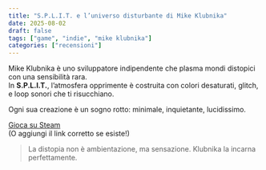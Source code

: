 ```yaml
---
title: "S.P.L.I.T. e l’universo disturbante di Mike Klubnika"
date: 2025-08-02
draft: false
tags: ["game", "indie", "mike klubnika"]
categories: ["recensioni"]
---
```


Mike Klubnika è uno sviluppatore indipendente che plasma mondi distopici con una sensibilità rara.  
In **S.P.L.I.T.**, l’atmosfera opprimente è costruita con colori desaturati, glitch, e loop sonori che ti risucchiano.

Ogni sua creazione è un sogno rotto: minimale, inquietante, lucidissimo.

[Gioca su Steam](https://store.steampowered.com/)  
(O aggiungi il link corretto se esiste!)

> La distopia non è ambientazione, ma sensazione. Klubnika la incarna perfettamente.